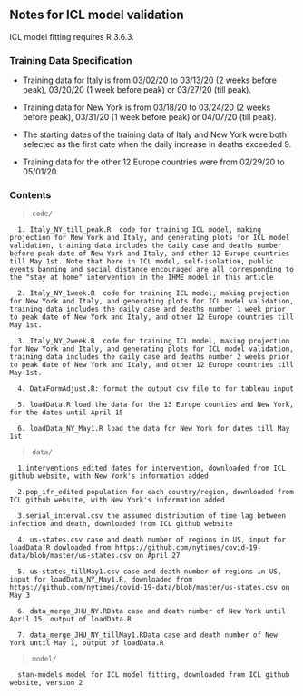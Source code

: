 ## Notes for ICL model validation

ICL model fitting requires R 3.6.3.

### Training Data Specification

* Training data for Italy is from 03/02/20 to 03/13/20 (2 weeks before peak), 03/20/20 (1 week before peak) or 03/27/20 (till peak). 


* Training data for New York is from 03/18/20 to 03/24/20 (2 weeks before peak), 03/31/20 (1 week before peak) or 04/07/20 (till peak). 


* The starting dates of the training data of Italy and New York were both selected as the first date when the daily increase in deaths exceeded 9. 


* Training data for the other 12 Europe countries were from 02/29/20 to 05/01/20.


### Contents

> `code/`

      1. Italy_NY_till_peak.R  code for training ICL model, making projection for New York and Italy, and generating plots for ICL model validation, training data includes the daily case and deaths number before peak date of New York and Italy, and other 12 Europe countries till May 1st. Note that here in ICL model, self-isolation, public events banning and social distance encouraged are all corresponding to the "stay at home" intervention in the IHME model in this article
      
      2. Italy_NY_1week.R  code for training ICL model, making projection for New York and Italy, and generating plots for ICL model validation, training data includes the daily case and deaths number 1 week prior to peak date of New York and Italy, and other 12 Europe countries till May 1st.
      
      3. Italy_NY_2week.R  code for training ICL model, making projection for New York and Italy, and generating plots for ICL model validation, training data includes the daily case and deaths number 2 weeks prior to peak date of New York and Italy, and other 12 Europe countries till May 1st.
      
      4. DataFormAdjust.R: format the output csv file to for tableau input
      
      5. loadData.R load the data for the 13 Europe counties and New York, for the dates until April 15
      
      6. loadData_NY_May1.R load the data for New York for dates till May 1st
      

> `data/`
	
      1.interventions_edited dates for intervention, downloaded from ICL github website, with New York's information added
      
      2.pop_ifr_edited population for each country/region, downloaded from ICL github website, with New York's information added
      
      3.serial_interval.csv the assumed distribution of time lag between infection and death, downloaded from ICL github website
      
      4. us-states.csv case and death number of regions in US, input for loadData.R dowloaded from https://github.com/nytimes/covid-19-data/blob/master/us-states.csv on April 27
      
      5. us-states_tillMay1.csv case and death number of regions in US, input for loadData_NY_May1.R, downloaded from https://github.com/nytimes/covid-19-data/blob/master/us-states.csv on May 3
      
      6. data_merge_JHU_NY.RData case and death number of New York until April 15, output of loadData.R
      
      7. data_merge_JHU_NY_tillMay1.RData case and death number of New York until May 1, output of loadData.R
            
> `model/`

      stan-models model for ICL model fitting, downloaded from ICL github website, version 2
